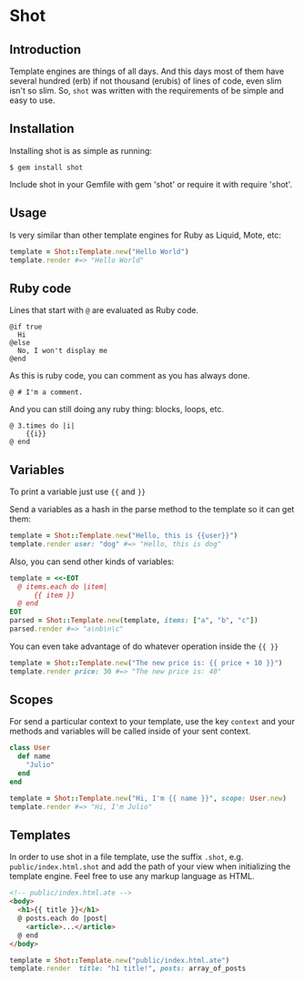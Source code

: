 Shot
====

## Introduction

Template engines are things of all days. And this days most of them have several hundred (erb) if not thousand (erubis) of lines of code, even slim isn't so slim. So, `shot` was written with the requirements of be simple and easy to use.

## Installation

Installing shot is as simple as running:

```
$ gem install shot
```

Include shot in your Gemfile with gem 'shot' or require it with require 'shot'.

Usage
-----

Is very similar than other template engines for Ruby as Liquid, Mote, etc:

```ruby
template = Shot::Template.new("Hello World")
template.render #=> "Hello World"
```

## Ruby code

Lines that start with `@` are evaluated as Ruby code.

```
@if true
  Hi
@else
  No, I won't display me
@end
```

As this is ruby code, you can comment as you has always done.

```
@ # I'm a comment.
```

And you can still doing any ruby thing: blocks, loops, etc.

```
@ 3.times do |i|
    {{i}}
@ end
```

## Variables

To print a variable just use `{{` and `}}`

Send a variables as a hash in the parse method to the template so it can get them:

```ruby
template = Shot::Template.new("Hello, this is {{user}}")
template.render user: "dog" #=> "Hello, this is dog"
```

Also, you can send other kinds of variables:

```ruby
template = <<-EOT
  @ items.each do |item|
      {{ item }}
  @ end
EOT
parsed = Shot::Template.new(template, items: ["a", "b", "c"])
parsed.render #=> "a\nb\n\c"
```

You can even take advantage of do whatever operation inside the `{{ }}`

```ruby
template = Shot::Template.new("The new price is: {{ price + 10 }}")
template.render price: 30 #=> "The new price is: 40"
```

## Scopes

For send a particular context to your template, use the key `context` and your methods and variables will be called inside of your sent context.

```ruby
class User
  def name
    "Julio"
  end
end

template = Shot::Template.new("Hi, I'm {{ name }}", scope: User.new)
template.render #=> "Hi, I'm Julio"
```

## Templates

In order to use shot in a file template, use the suffix `.shot`, e.g. `public/index.html.shot` and add the path of your view when initializing the template engine. Feel free to use any markup language as HTML.

```html
<!-- public/index.html.ate -->
<body>
  <h1>{{ title }}</h1>
  @ posts.each do |post|
    <article>...</article>
  @ end
</body>
```

```ruby
template = Shot::Template.new("public/index.html.ate")
template.render  title: "h1 title!", posts: array_of_posts
```